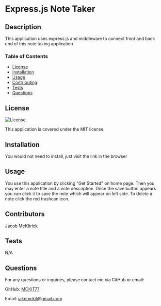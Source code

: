 # Express.js Note Taker

## Description
This application uses express.js and middleware to connect front and back end of this note taking application

### Table of Contents
- [License](#license)
- [Installation](#installation)
- [Usage](#usage)
- [Contributing](#contributing)
- [Tests](#tests)
- [Questions](#questions)

## License
![License](https://img.shields.io/badge/License-MIT-brightgreen)

This application is covered under the MIT license.

## Installation
You would not need to install, just visit the link in the browser

## Usage
You use this application by clicking "Get Started" on home page. Then you may enter a note title and a note description. Once the save button appears you can click it to save the note which will appear on left side. To delete a note click the red trashcan icon.

## Contributors
Jacob McKitrick

## Tests

N/A



## Questions
For any questions or inquiries, please contact me via GitHub or email:

GitHub: [MCKIT77](https://github.com/MCKIT77)

Email: jakemckit@gmail.com
